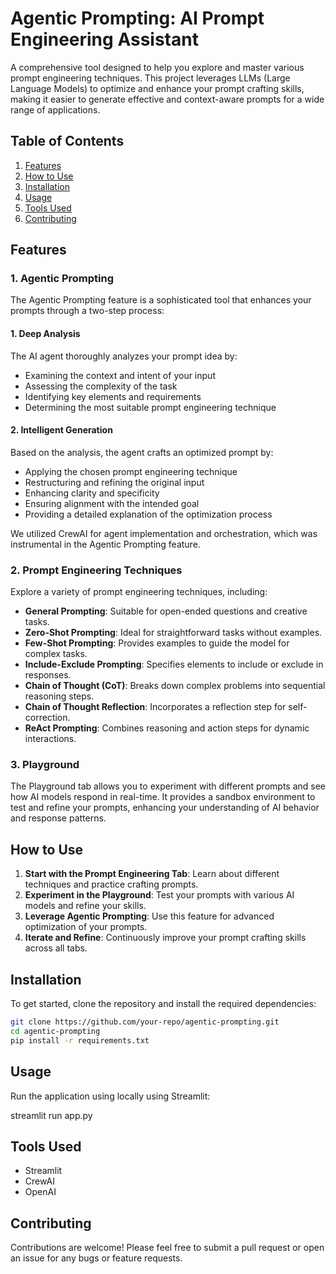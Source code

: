 # Agentic Prompting: AI Prompt Engineering Assistant

A comprehensive tool designed to help you explore and master various prompt engineering techniques. This project leverages LLMs (Large Language Models) to optimize and enhance your prompt crafting skills, making it easier to generate effective and context-aware prompts for a wide range of applications.

## Table of Contents
1. [Features](#features)
2. [How to Use](#how-to-use)
3. [Installation](#installation)
4. [Usage](#usage)
5. [Tools Used](#tools-used)
6. [Contributing](#contributing)

## Features
### 1. Agentic Prompting
The Agentic Prompting feature is a sophisticated tool that enhances your prompts through a two-step process:

#### 1. Deep Analysis
The AI agent thoroughly analyzes your prompt idea by:
- Examining the context and intent of your input
- Assessing the complexity of the task
- Identifying key elements and requirements
- Determining the most suitable prompt engineering technique

#### 2. Intelligent Generation
Based on the analysis, the agent crafts an optimized prompt by:
- Applying the chosen prompt engineering technique
- Restructuring and refining the original input
- Enhancing clarity and specificity
- Ensuring alignment with the intended goal
- Providing a detailed explanation of the optimization process

We utilized CrewAI for agent implementation and orchestration, which was instrumental in the Agentic Prompting feature.

### 2. Prompt Engineering Techniques
Explore a variety of prompt engineering techniques, including:
- **General Prompting**: Suitable for open-ended questions and creative tasks.
- **Zero-Shot Prompting**: Ideal for straightforward tasks without examples.
- **Few-Shot Prompting**: Provides examples to guide the model for complex tasks.
- **Include-Exclude Prompting**: Specifies elements to include or exclude in responses.
- **Chain of Thought (CoT)**: Breaks down complex problems into sequential reasoning steps.
- **Chain of Thought Reflection**: Incorporates a reflection step for self-correction.
- **ReAct Prompting**: Combines reasoning and action steps for dynamic interactions.

### 3. Playground
The Playground tab allows you to experiment with different prompts and see how AI models respond in real-time. It provides a sandbox environment to test and refine your prompts, enhancing your understanding of AI behavior and response patterns.

## How to Use

1. **Start with the Prompt Engineering Tab**: Learn about different techniques and practice crafting prompts.
2. **Experiment in the Playground**: Test your prompts with various AI models and refine your skills.
3. **Leverage Agentic Prompting**: Use this feature for advanced optimization of your prompts.
4. **Iterate and Refine**: Continuously improve your prompt crafting skills across all tabs.

## Installation

To get started, clone the repository and install the required dependencies:

```bash
git clone https://github.com/your-repo/agentic-prompting.git
cd agentic-prompting
pip install -r requirements.txt
```

## Usage

Run the application using locally using Streamlit:

streamlit run app.py

## Tools Used
- Streamlit
- CrewAI
- OpenAI

## Contributing

Contributions are welcome! Please feel free to submit a pull request or open an issue for any bugs or feature requests. 
